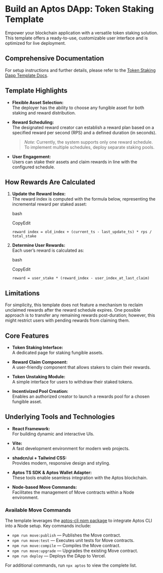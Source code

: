 ﻿
# Build an Aptos DApp: Token Staking Template

Empower your blockchain application with a versatile token staking solution. This template offers a ready-to-use, customizable user interface and is optimized for live deployment.

## Comprehensive Documentation

For setup instructions and further details, please refer to the [Token Staking Dapp Template Docs](#).

## Template Highlights

-   **Flexible Asset Selection:**  
    The deployer has the ability to choose any fungible asset for both staking and reward distribution.
    
-   **Reward Scheduling:**  
    The designated reward creator can establish a reward plan based on a specified reward per second (RPS) and a defined duration (in seconds).
    
    > _Note:_ Currently, the system supports only one reward schedule. To implement multiple schedules, deploy separate staking pools.
    
-   **User Engagement:**  
    Users can stake their assets and claim rewards in line with the configured schedule.
    

## How Rewards Are Calculated

1.  **Update the Reward Index:**  
    The reward index is computed with the formula below, representing the incremental reward per staked asset:
    
    bash
    
    CopyEdit
    
    `reward index = old_index + (current_ts - last_update_ts) * rps / total_stake` 
    
2.  **Determine User Rewards:**  
    Each user’s reward is calculated as:
    
    bash
    
    CopyEdit
    
    `reward = user_stake * (reward_index - user_index_at_last_claim)` 
    

## Limitations

For simplicity, this template does not feature a mechanism to reclaim unclaimed rewards after the reward schedule expires. One possible approach is to transfer any remaining rewards post-duration; however, this might restrict users with pending rewards from claiming them.

## Core Features

-   **Token Staking Interface:**  
    A dedicated page for staking fungible assets.
    
-   **Reward Claim Component:**  
    A user-friendly component that allows stakers to claim their rewards.
    
-   **Token Unstaking Module:**  
    A simple interface for users to withdraw their staked tokens.
    
-   **Incentivized Pool Creation:**  
    Enables an authorized creator to launch a rewards pool for a chosen fungible asset.
    

## Underlying Tools and Technologies

-   **React Framework:**  
    For building dynamic and interactive UIs.
    
-   **Vite:**  
    A fast development environment for modern web projects.
    
-   **shadcn/ui + Tailwind CSS:**  
    Provides modern, responsive design and styling.
    
-   **Aptos TS SDK & Aptos Wallet Adapter:**  
    These tools enable seamless integration with the Aptos blockchain.
    
-   **Node-based Move Commands:**  
    Facilitates the management of Move contracts within a Node environment.
    

### Available Move Commands

The template leverages the [aptos-cli npm package](https://github.com/aptos-labs/aptos-cli) to integrate Aptos CLI into a Node setup. Key commands include:

-   `npm run move:publish` — Publishes the Move contract.
-   `npm run move:test` — Executes unit tests for Move contracts.
-   `npm run move:compile` — Compiles the Move contract.
-   `npm run move:upgrade` — Upgrades the existing Move contract.
-   `npm run deploy` — Deploys the DApp to Vercel.

For additional commands, run `npx aptos` to view the complete list.
